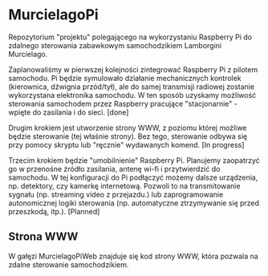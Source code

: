 MurcielagoPi
============

Repozytorium "projektu" polegającego na wykorzystaniu Raspberry Pi do zdalnego sterowania zabawkowym samochodzikiem Lamborgini Murcielago. 

Zaplanowaliśmy w pierwszej kolejności zintegrować Raspberry Pi z pilotem samochodu. Pi będzie symulowało działanie mechanicznych kontrolek (kierownica, dźwignia przód/tył), ale do samej transmisji radiowej zostanie wykorzystana elektronika samochodu. W ten sposób uzyskamy możliwość sterowania samochodem przez Raspberry pracujące "stacjonarnie" - wpięte do zasilania i do sieci. [done]

Drugim krokiem jest utworzenie strony WWW, z poziomu której możliwe będzie sterowanie (tej właśnie strony). Bez tego, sterowanie odbywa się przy pomocy skryptu lub "ręcznie" wydawanych komend. [In progress]

Trzecim krokiem będzie "umobilnienie" Raspberry Pi. Planujemy zaopatrzyć go w przenośne źródło zasilania, antenę wi-fi i przytwierdzić do samochodu. W tej konfiguracji do Pi podłączyć możemy dalsze urządzenia, np. detektory, czy kamerkę internetową. Pozwoli to na transmitowanie sygnału (np. streaming video z przejazdu.) lub zaprogramowanie autonomicznej logiki sterowania (np. automatyczne ztrzymywanie się przed przeszkodą, itp.). [Planned]


Strona WWW
-----------
W gałęzi MurcielagoPiWeb znajduje się kod strony WWW, która pozwala na zdalne sterowanie samochodzikiem.

